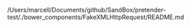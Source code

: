 /Users/marcell/Documents/github/SandBox/pretender-test/./bower_components/FakeXMLHttpRequest/README.md